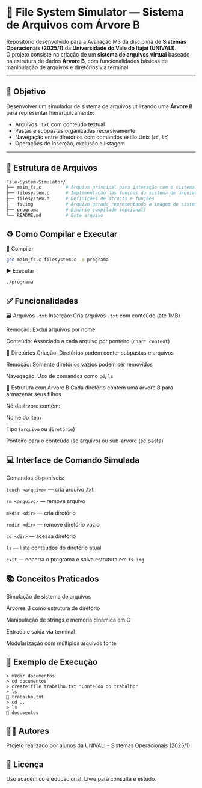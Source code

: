 # 📂 File System Simulator — Sistema de Arquivos com Árvore B

Repositório desenvolvido para a Avaliação M3 da disciplina de **Sistemas Operacionais (2025/1)** da **Universidade do Vale do Itajaí (UNIVALI)**.  
O projeto consiste na criação de um **sistema de arquivos virtual** baseado na estrutura de dados **Árvore B**, com funcionalidades básicas de manipulação de arquivos e diretórios via terminal.

---

## 🎯 Objetivo

Desenvolver um simulador de sistema de arquivos utilizando uma **Árvore B** para representar hierarquicamente:

- Arquivos `.txt` com conteúdo textual  
- Pastas e subpastas organizadas recursivamente  
- Navegação entre diretórios com comandos estilo Unix (`cd`, `ls`)  
- Operações de inserção, exclusão e listagem

---

## 🧱 Estrutura de Arquivos

```bash
File-System-Simulator/
├── main_fs.c         # Arquivo principal para interação com o sistema
├── filesystem.c      # Implementação das funções do sistema de arquivos
├── filesystem.h      # Definições de structs e funções
├── fs.img            # Arquivo gerado representando a imagem do sistema de arquivos
├── programa          # Binário compilado (opcional)
└── README.md         # Este arquivo
```

## ⚙️ Como Compilar e Executar
🔧 Compilar
```bash
gcc main_fs.c filesystem.c -o programa
```
▶️ Executar
```bash
./programa
```

## ✅ Funcionalidades
🗃️ Arquivos `.txt`
Inserção: Cria arquivos `.txt` com conteúdo (até 1MB)

Remoção: Exclui arquivos por nome

Conteúdo: Associado a cada arquivo por ponteiro (`char* content`)

📁 Diretórios
Criação: Diretórios podem conter subpastas e arquivos

Remoção: Somente diretórios vazios podem ser removidos

Navegação: Uso de comandos como `cd`, `ls`

🌳 Estrutura com Árvore B
Cada diretório contém uma árvore B para armazenar seus filhos

Nó da árvore contém:

Nome do item

Tipo (`arquivo` ou `diretório`)

Ponteiro para o conteúdo (se arquivo) ou sub-árvore (se pasta)

## 💻 Interface de Comando Simulada
Comandos disponíveis:

`touch <arquivo>` — cria arquivo .txt

`rm <arquivo>` — remove arquivo

`mkdir <dir>` — cria diretório

`rmdir <dir>` — remove diretório vazio

`cd <dir>` — acessa diretório

`ls` — lista conteúdos do diretório atual

`exit` — encerra o programa e salva estrutura em `fs.img`

## 📚 Conceitos Praticados
Simulação de sistema de arquivos

Árvores B como estrutura de diretório

Manipulação de strings e memória dinâmica em C

Entrada e saída via terminal

Modularização com múltiplos arquivos fonte

## 🧪 Exemplo de Execução
```shell
> mkdir documentos
> cd documentos
> create file trabalho.txt "Conteúdo do trabalho"
> ls
📄 trabalho.txt
> cd ..
> ls
📁 documentos
```

## 👨‍💻 Autores
Projeto realizado por alunos da UNIVALI – Sistemas Operacionais (2025/1)

## 📝 Licença
Uso acadêmico e educacional. Livre para consulta e estudo.
